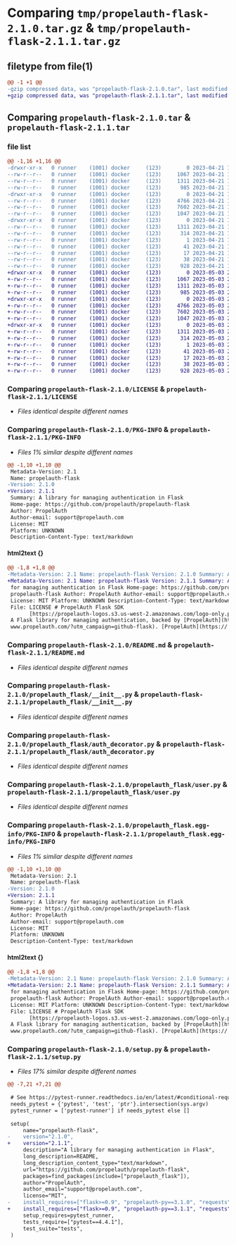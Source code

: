 # Comparing `tmp/propelauth-flask-2.1.0.tar.gz` & `tmp/propelauth-flask-2.1.1.tar.gz`

## filetype from file(1)

```diff
@@ -1 +1 @@
-gzip compressed data, was "propelauth-flask-2.1.0.tar", last modified: Fri Apr 21 19:59:23 2023, max compression
+gzip compressed data, was "propelauth-flask-2.1.1.tar", last modified: Wed May  3 20:16:27 2023, max compression
```

## Comparing `propelauth-flask-2.1.0.tar` & `propelauth-flask-2.1.1.tar`

### file list

```diff
@@ -1,16 +1,16 @@
-drwxr-xr-x   0 runner    (1001) docker     (123)        0 2023-04-21 19:59:23.065268 propelauth-flask-2.1.0/
--rw-r--r--   0 runner    (1001) docker     (123)     1067 2023-04-21 19:59:05.000000 propelauth-flask-2.1.0/LICENSE
--rw-r--r--   0 runner    (1001) docker     (123)     1311 2023-04-21 19:59:23.065268 propelauth-flask-2.1.0/PKG-INFO
--rw-r--r--   0 runner    (1001) docker     (123)      985 2023-04-21 19:59:05.000000 propelauth-flask-2.1.0/README.md
-drwxr-xr-x   0 runner    (1001) docker     (123)        0 2023-04-21 19:59:23.065268 propelauth-flask-2.1.0/propelauth_flask/
--rw-r--r--   0 runner    (1001) docker     (123)     4766 2023-04-21 19:59:05.000000 propelauth-flask-2.1.0/propelauth_flask/__init__.py
--rw-r--r--   0 runner    (1001) docker     (123)     7602 2023-04-21 19:59:05.000000 propelauth-flask-2.1.0/propelauth_flask/auth_decorator.py
--rw-r--r--   0 runner    (1001) docker     (123)     1047 2023-04-21 19:59:05.000000 propelauth-flask-2.1.0/propelauth_flask/user.py
-drwxr-xr-x   0 runner    (1001) docker     (123)        0 2023-04-21 19:59:23.065268 propelauth-flask-2.1.0/propelauth_flask.egg-info/
--rw-r--r--   0 runner    (1001) docker     (123)     1311 2023-04-21 19:59:23.000000 propelauth-flask-2.1.0/propelauth_flask.egg-info/PKG-INFO
--rw-r--r--   0 runner    (1001) docker     (123)      314 2023-04-21 19:59:23.000000 propelauth-flask-2.1.0/propelauth_flask.egg-info/SOURCES.txt
--rw-r--r--   0 runner    (1001) docker     (123)        1 2023-04-21 19:59:23.000000 propelauth-flask-2.1.0/propelauth_flask.egg-info/dependency_links.txt
--rw-r--r--   0 runner    (1001) docker     (123)       41 2023-04-21 19:59:23.000000 propelauth-flask-2.1.0/propelauth_flask.egg-info/requires.txt
--rw-r--r--   0 runner    (1001) docker     (123)       17 2023-04-21 19:59:23.000000 propelauth-flask-2.1.0/propelauth_flask.egg-info/top_level.txt
--rw-r--r--   0 runner    (1001) docker     (123)       38 2023-04-21 19:59:23.065268 propelauth-flask-2.1.0/setup.cfg
--rw-r--r--   0 runner    (1001) docker     (123)      928 2023-04-21 19:59:05.000000 propelauth-flask-2.1.0/setup.py
+drwxr-xr-x   0 runner    (1001) docker     (123)        0 2023-05-03 20:16:27.958166 propelauth-flask-2.1.1/
+-rw-r--r--   0 runner    (1001) docker     (123)     1067 2023-05-03 20:16:14.000000 propelauth-flask-2.1.1/LICENSE
+-rw-r--r--   0 runner    (1001) docker     (123)     1311 2023-05-03 20:16:27.958166 propelauth-flask-2.1.1/PKG-INFO
+-rw-r--r--   0 runner    (1001) docker     (123)      985 2023-05-03 20:16:14.000000 propelauth-flask-2.1.1/README.md
+drwxr-xr-x   0 runner    (1001) docker     (123)        0 2023-05-03 20:16:27.958166 propelauth-flask-2.1.1/propelauth_flask/
+-rw-r--r--   0 runner    (1001) docker     (123)     4766 2023-05-03 20:16:14.000000 propelauth-flask-2.1.1/propelauth_flask/__init__.py
+-rw-r--r--   0 runner    (1001) docker     (123)     7602 2023-05-03 20:16:14.000000 propelauth-flask-2.1.1/propelauth_flask/auth_decorator.py
+-rw-r--r--   0 runner    (1001) docker     (123)     1047 2023-05-03 20:16:14.000000 propelauth-flask-2.1.1/propelauth_flask/user.py
+drwxr-xr-x   0 runner    (1001) docker     (123)        0 2023-05-03 20:16:27.958166 propelauth-flask-2.1.1/propelauth_flask.egg-info/
+-rw-r--r--   0 runner    (1001) docker     (123)     1311 2023-05-03 20:16:27.000000 propelauth-flask-2.1.1/propelauth_flask.egg-info/PKG-INFO
+-rw-r--r--   0 runner    (1001) docker     (123)      314 2023-05-03 20:16:27.000000 propelauth-flask-2.1.1/propelauth_flask.egg-info/SOURCES.txt
+-rw-r--r--   0 runner    (1001) docker     (123)        1 2023-05-03 20:16:27.000000 propelauth-flask-2.1.1/propelauth_flask.egg-info/dependency_links.txt
+-rw-r--r--   0 runner    (1001) docker     (123)       41 2023-05-03 20:16:27.000000 propelauth-flask-2.1.1/propelauth_flask.egg-info/requires.txt
+-rw-r--r--   0 runner    (1001) docker     (123)       17 2023-05-03 20:16:27.000000 propelauth-flask-2.1.1/propelauth_flask.egg-info/top_level.txt
+-rw-r--r--   0 runner    (1001) docker     (123)       38 2023-05-03 20:16:27.958166 propelauth-flask-2.1.1/setup.cfg
+-rw-r--r--   0 runner    (1001) docker     (123)      928 2023-05-03 20:16:14.000000 propelauth-flask-2.1.1/setup.py
```

### Comparing `propelauth-flask-2.1.0/LICENSE` & `propelauth-flask-2.1.1/LICENSE`

 * *Files identical despite different names*

### Comparing `propelauth-flask-2.1.0/PKG-INFO` & `propelauth-flask-2.1.1/PKG-INFO`

 * *Files 1% similar despite different names*

```diff
@@ -1,10 +1,10 @@
 Metadata-Version: 2.1
 Name: propelauth-flask
-Version: 2.1.0
+Version: 2.1.1
 Summary: A library for managing authentication in Flask
 Home-page: https://github.com/propelauth/propelauth-flask
 Author: PropelAuth
 Author-email: support@propelauth.com
 License: MIT
 Platform: UNKNOWN
 Description-Content-Type: text/markdown
```

#### html2text {}

```diff
@@ -1,8 +1,8 @@
-Metadata-Version: 2.1 Name: propelauth-flask Version: 2.1.0 Summary: A library
+Metadata-Version: 2.1 Name: propelauth-flask Version: 2.1.1 Summary: A library
 for managing authentication in Flask Home-page: https://github.com/propelauth/
 propelauth-flask Author: PropelAuth Author-email: support@propelauth.com
 License: MIT Platform: UNKNOWN Description-Content-Type: text/markdown License-
 File: LICENSE # PropelAuth Flask SDK
       [https://propelauth-logos.s3.us-west-2.amazonaws.com/logo-only.png]
 A Flask library for managing authentication, backed by [PropelAuth](https://
 www.propelauth.com/?utm_campaign=github-flask). [PropelAuth](https://
```

### Comparing `propelauth-flask-2.1.0/README.md` & `propelauth-flask-2.1.1/README.md`

 * *Files identical despite different names*

### Comparing `propelauth-flask-2.1.0/propelauth_flask/__init__.py` & `propelauth-flask-2.1.1/propelauth_flask/__init__.py`

 * *Files identical despite different names*

### Comparing `propelauth-flask-2.1.0/propelauth_flask/auth_decorator.py` & `propelauth-flask-2.1.1/propelauth_flask/auth_decorator.py`

 * *Files identical despite different names*

### Comparing `propelauth-flask-2.1.0/propelauth_flask/user.py` & `propelauth-flask-2.1.1/propelauth_flask/user.py`

 * *Files identical despite different names*

### Comparing `propelauth-flask-2.1.0/propelauth_flask.egg-info/PKG-INFO` & `propelauth-flask-2.1.1/propelauth_flask.egg-info/PKG-INFO`

 * *Files 1% similar despite different names*

```diff
@@ -1,10 +1,10 @@
 Metadata-Version: 2.1
 Name: propelauth-flask
-Version: 2.1.0
+Version: 2.1.1
 Summary: A library for managing authentication in Flask
 Home-page: https://github.com/propelauth/propelauth-flask
 Author: PropelAuth
 Author-email: support@propelauth.com
 License: MIT
 Platform: UNKNOWN
 Description-Content-Type: text/markdown
```

#### html2text {}

```diff
@@ -1,8 +1,8 @@
-Metadata-Version: 2.1 Name: propelauth-flask Version: 2.1.0 Summary: A library
+Metadata-Version: 2.1 Name: propelauth-flask Version: 2.1.1 Summary: A library
 for managing authentication in Flask Home-page: https://github.com/propelauth/
 propelauth-flask Author: PropelAuth Author-email: support@propelauth.com
 License: MIT Platform: UNKNOWN Description-Content-Type: text/markdown License-
 File: LICENSE # PropelAuth Flask SDK
       [https://propelauth-logos.s3.us-west-2.amazonaws.com/logo-only.png]
 A Flask library for managing authentication, backed by [PropelAuth](https://
 www.propelauth.com/?utm_campaign=github-flask). [PropelAuth](https://
```

### Comparing `propelauth-flask-2.1.0/setup.py` & `propelauth-flask-2.1.1/setup.py`

 * *Files 17% similar despite different names*

```diff
@@ -7,21 +7,21 @@
 
 # See https://pytest-runner.readthedocs.io/en/latest/#conditional-requirement
 needs_pytest = {'pytest', 'test', 'ptr'}.intersection(sys.argv)
 pytest_runner = ['pytest-runner'] if needs_pytest else []
 
 setup(
     name="propelauth-flask",
-    version="2.1.0",
+    version="2.1.1",
     description="A library for managing authentication in Flask",
     long_description=README,
     long_description_content_type="text/markdown",
     url="https://github.com/propelauth/propelauth-flask",
     packages=find_packages(include=["propelauth_flask"]),
     author="PropelAuth",
     author_email="support@propelauth.com",
     license="MIT",
-    install_requires=["flask>=0.9", "propelauth-py==3.1.0", "requests"],
+    install_requires=["flask>=0.9", "propelauth-py==3.1.1", "requests"],
     setup_requires=pytest_runner,
     tests_require=["pytest==4.4.1"],
     test_suite="tests",
 )
```

